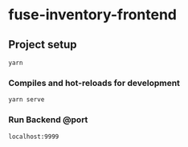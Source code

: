 # fuse-inventory-frontend

## Project setup
```
yarn
```

### Compiles and hot-reloads for development
```
yarn serve
```

### Run Backend @port
```
localhost:9999
```
